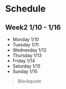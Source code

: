 # Schedule
## Week2 1/10 - 1/16
* Monday 1/10
* Tuesday 1/11
* Wednesday 1/12
* Thursday 1/13
* Friday 1/14
* Saturday 1/15
* Sunday 1/15
> Blockquote
